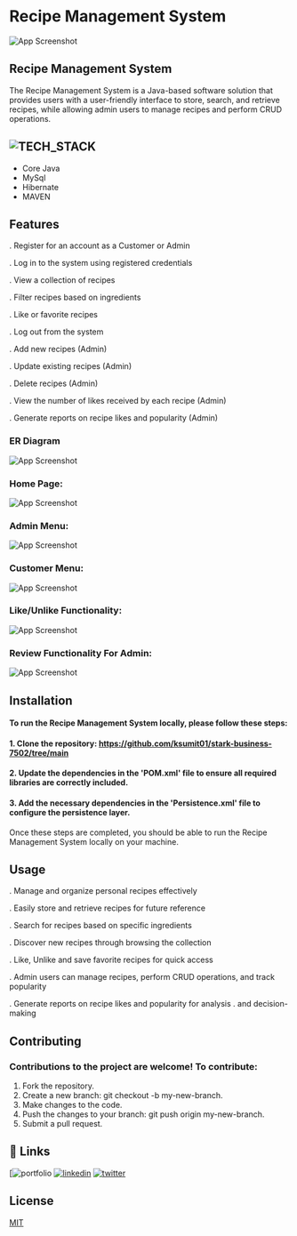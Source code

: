 # Recipe Management System



![App Screenshot](https://github.com/ksumit01/stark-business-7502/blob/main/Images/AnotherLogo.png?raw=true)

## Recipe Management System
The Recipe Management System is a Java-based software solution that provides users with a user-friendly interface to store, search, and retrieve recipes, while allowing admin users to manage recipes and perform CRUD operations.

## ![TECH_STACK](https://img.shields.io/badge/Tech_Stack-%231572B6.svg?style=for-the-badge)
- Core Java
- MySql
- Hibernate
- MAVEN



## Features

. Register for an account as a Customer or Admin

. Log in to the system using registered credentials

. View a collection of recipes

. Filter recipes based on ingredients

. Like or favorite recipes

. Log out from the system

. Add new recipes (Admin)

. Update existing recipes (Admin)

. Delete recipes (Admin)

. View the number of likes received by each recipe (Admin)

. Generate reports on recipe likes and popularity (Admin)



### ER Diagram

![App Screenshot](https://github.com/ksumit01/stark-business-7502/blob/main/Images/ER%20Diagram.png?raw=true)


### Home Page:
![App Screenshot](https://github.com/ksumit01/stark-business-7502/blob/main/Images/HomePage.png?raw=true)

### Admin Menu:

![App Screenshot](https://github.com/ksumit01/stark-business-7502/blob/main/Images/Admin%20Menu.png?raw=true)


### Customer Menu:
![App Screenshot](https://github.com/ksumit01/stark-business-7502/blob/main/Images/Customer%20Menu.png?raw=true)


### Like/Unlike Functionality:
![App Screenshot](https://github.com/ksumit01/stark-business-7502/blob/day_5/Images/Like%3AUnlike%20Functionality.png?raw=true)

### Review Functionality For Admin:
![App Screenshot](https://github.com/ksumit01/stark-business-7502/blob/main/Images/ReviewFunc.png?raw=true) 





## Installation

#### To run the Recipe Management System locally, please follow these steps:

#### 1. Clone the repository: https://github.com/ksumit01/stark-business-7502/tree/main
#### 2. Update the dependencies in the 'POM.xml' file to ensure all required libraries are correctly included.
#### 3. Add the necessary dependencies in the 'Persistence.xml' file to configure the persistence layer.

Once these steps are completed, you should be able to run the Recipe Management System locally on your machine.


    
## Usage



. Manage and organize personal recipes effectively

. Easily store and retrieve recipes for future reference

. Search for recipes based on specific ingredients

. Discover new recipes through browsing the collection

. Like, Unlike and save favorite recipes for quick access

. Admin users can manage recipes, perform CRUD operations, 
  and track popularity

. Generate reports on recipe likes and popularity for analysis 
. and decision-making

## Contributing

### Contributions to the project are welcome! To contribute:

1. Fork the repository.
2. Create a new branch: git checkout -b my-new-branch.
3. Make changes to the code.
4. Push the changes to your branch: git push origin my-new-branch.
5. Submit a pull request.



## 🔗 Links
[![portfolio]((https://ksumit01.github.io/#home))
[![linkedin](https://img.shields.io/badge/linkedin-0A66C2?style=for-the-badge&logo=linkedin&logoColor=white)](https://www.linkedin.com/)
[![twitter](https://img.shields.io/badge/twitter-1DA1F2?style=for-the-badge&logo=twitter&logoColor=white)](https://twitter.com/)


## License

[MIT](https://choosealicense.com/licenses/mit/)


